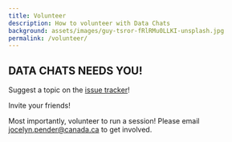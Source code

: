 ```yaml
---
title: Volunteer
description: How to volunteer with Data Chats
background: assets/images/guy-tsror-fRlRMu0LLKI-unsplash.jpg
permalink: /volunteer/
---
```


## DATA CHATS NEEDS YOU!

Suggest a topic on the [issue tracker](https://github.com/datachats/datachats.github.io/issues)!

Invite your friends!

Most importantly, volunteer to run a session! Please email jocelyn.pender@canada.ca to get involved.
